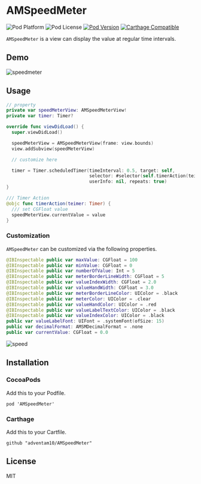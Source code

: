 # AMSpeedMeter

![Pod Platform](https://img.shields.io/cocoapods/p/AMSpeedMeter.svg?style=flat)
![Pod License](https://img.shields.io/cocoapods/l/AMSpeedMeter.svg?style=flat)
[![Pod Version](https://img.shields.io/cocoapods/v/AMSpeedMeter.svg?style=flat)](http://cocoapods.org/pods/AMSpeedMeter)
[![Carthage Compatible](https://img.shields.io/badge/Carthage-compatible-4BC51D.svg?style=flat)](https://github.com/Carthage/Carthage)

`AMSpeedMeter` is a view can display the value at regular time intervals.

## Demo

![speedmeter](https://user-images.githubusercontent.com/34936885/34904032-a3c3f6da-f880-11e7-99ea-094d83a89e14.gif)

## Usage

```swift
// property
private var speedMeterView: AMSpeedMeterView!
private var timer: Timer?

override func viewDidLoad() {
  super.viewDidLoad()

  speedMeterView = AMSpeedMeterView(frame: view.bounds)
  view.addSubview(speedMeterView)

  // customize here

  timer = Timer.scheduledTimer(timeInterval: 0.5, target: self,
                               selector: #selector(self.timerAction(teimer:)),
                               userInfo: nil, repeats: true)
}

/// Timer Action
@objc func timerAction(teimer: Timer) {
  /// set CGFloat value
  speedMeterView.currentValue = value
}
```

### Customization
`AMSpeedMeter` can be customized via the following properties.

```swift
@IBInspectable public var maxValue: CGFloat = 100
@IBInspectable public var minValue: CGFloat = 0
@IBInspectable public var numberOfValue: Int = 5
@IBInspectable public var meterBorderLineWidth: CGFloat = 5
@IBInspectable public var valueIndexWidth: CGFloat = 2.0
@IBInspectable public var valueHandWidth: CGFloat = 3.0
@IBInspectable public var meterBorderLineColor: UIColor = .black
@IBInspectable public var meterColor: UIColor = .clear
@IBInspectable public var valueHandColor: UIColor = .red
@IBInspectable public var valueLabelTextColor: UIColor = .black
@IBInspectable public var valueIndexColor: UIColor = .black
public var valueLabelFont: UIFont = .systemFont(ofSize: 15)
public var decimalFormat: AMSMDecimalFormat = .none
public var currentValue: CGFloat = 0.0
```

![speed](https://user-images.githubusercontent.com/34936885/66710713-e435b080-edb8-11e9-8107-9c6bacc8f8ae.png)

## Installation

### CocoaPods

Add this to your Podfile.
```ogdl
pod 'AMSpeedMeter'
```

### Carthage

Add this to your Cartfile.

```ogdl
github "adventam10/AMSpeedMeter"
```

## License

MIT

